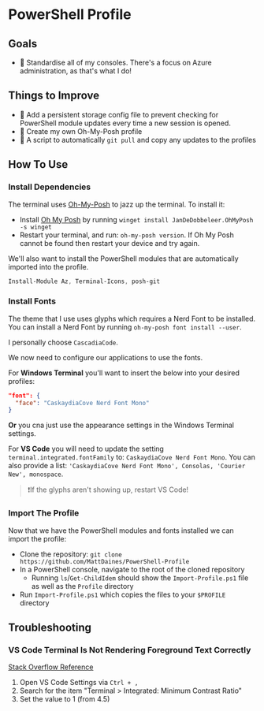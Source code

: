 # PowerShell Profile

## Goals

- 🎯 Standardise all of my consoles. There's a focus on Azure administration, as that's what I do!

## Things to Improve

- 💫 Add a persistent storage config file to prevent checking for PowerShell module updates every time a new session is opened.
- 💫 Create my own Oh-My-Posh profile
- 💫 A script to automatically `git pull` and copy any updates to the profiles

## How To Use

### Install Dependencies

The terminal uses [Oh-My-Posh](https://ohmyposh.dev/) to jazz up the terminal. To install it:

- Install [Oh My Posh](https://ohmyposh.dev/docs/installation/windows) by running `winget install JanDeDobbeleer.OhMyPosh -s winget`
- Restart your terminal, and run: `oh-my-posh version`. If Oh My Posh cannot be found then restart your device and try again.

We'll also want to install the PowerShell modules that are automatically imported into the profile.

```powershell
Install-Module Az, Terminal-Icons, posh-git
```

### Install Fonts

The theme that I use uses glyphs which requires a Nerd Font to be installed. You can install a Nerd Font by running `oh-my-posh font install --user`.

I personally choose `CascadiaCode`.

We now need to configure our applications to use the fonts.

For **Windows Terminal** you'll want to insert the below into your desired profiles: 

```json
"font": {
  "face": "CaskaydiaCove Nerd Font Mono"
}
```

**Or** you cna just use the appearance settings in the Windows Terminal settings.

For **VS Code** you will need to update the setting `terminal.integrated.fontFamily` to: `CaskaydiaCove Nerd Font Mono`. You can also provide a list: `'CaskaydiaCove Nerd Font Mono', Consolas, 'Courier New', monospace`.

> ❗If the glyphs aren't showing up, restart VS Code!

### Import The Profile

Now that we have the PowerShell modules and fonts installed we can import the profile:

- Clone the repository: `git clone https://github.com/MattDaines/PowerShell-Profile`
- In a PowerShell console, navigate to the root of the cloned repository
  - Running `ls`/`Get-ChildIdem` should show the `Import-Profile.ps1` file as well as the `Profile` directory
- Run `Import-Profile.ps1` which copies the files to your `$PROFILE` directory

## Troubleshooting

### VS Code Terminal Is Not Rendering Foreground Text Correctly

[Stack Overflow Reference](https://stackoverflow.com/questions/71890831/rendering-strange-in-vscode-terminal-with-oh-my-posh-v3)

1) Open VS Code Settings via `Ctrl + ,`
2) Search for the item "Terminal > Integrated: Minimum Contrast Ratio"
3) Set the value to 1 (from 4.5)